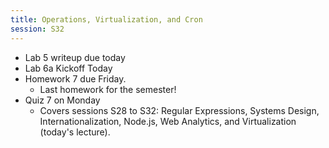 ```yaml
---
title: Operations, Virtualization, and Cron
session: S32
---
```


* Lab 5 writeup due today
* Lab 6a Kickoff Today
* Homework 7 due Friday.
    * Last homework for the semester!
* Quiz 7 on Monday
    * Covers sessions S28 to S32: Regular Expressions, Systems Design, Internationalization, Node.js, Web Analytics, and Virtualization (today's lecture).
